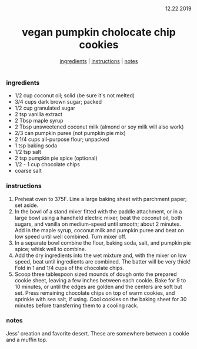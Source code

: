 <p align="right">12.22.2019</p>

<h1 align="center">vegan pumpkin cholocate chip cookies</h1>

<div align="center">
  <a href="#ingredients">ingredients</a> | 
  <a href="#instructions">instructions</a> | 
  <a href="#notes">notes</a>
</div>
<br>

### ingredients
- 1/2 cup coconut oil; solid (be sure it's not melted)
- 3/4 cups dark brown sugar; packed
- 1/2 cup granulated sugar
- 2 tsp vanilla extract
- 2 Tbsp maple syrup
- 2 Tbsp unsweetened coconut milk (almond or soy milk will also work)
- 2/3 can pumpkin puree (not pumpkin pie mix)
- 2 1/4 cups all-purpose flour; unpacked
- 1 tsp baking soda
- 1/2 tsp salt
- 2 tsp pumpkin pie spice (optional)
- 1/2 - 1 cup chocolate chips 
- coarse salt

### instructions
1. Preheat oven to 375F. Line a large baking sheet with parchment paper; set aside.
1. In the bowl of a stand mixer fitted with the paddle attachment, or in a large bowl using a handheld electric mixer, 
beat the coconut oil, both sugars, and vanilla on medium-speed until smooth; about 2 minutes. Add in the maple syrup, 
coconut milk and pumpkin puree and beat on low speed until well combined. Turn mixer off.
1. In a separate bowl combine the flour, baking soda, salt, and pumpkin pie spice; whisk well to combine.
1. Add the dry ingredients into the wet mixture and, with the mixer on low speed, beat until ingredients are combined. 
The batter will be very thick! Fold in 1 and 1/4 cups of the chocolate chips.
1. Scoop three tablespoon sized mounds of dough onto the prepared cookie sheet, leaving a few inches between each 
cookie. Bake for 9 to 10 minutes, or until the edges are golden and the centers are soft but set. Press remaining 
chocolate chips on top of warm cookies, and sprinkle with sea salt, if using. Cool cookies on the baking sheet for 30 
minutes before transferring them to a cooling rack.

### notes
Jess' creation and favorite desert. These are somewhere between a cookie and a muffin top.

